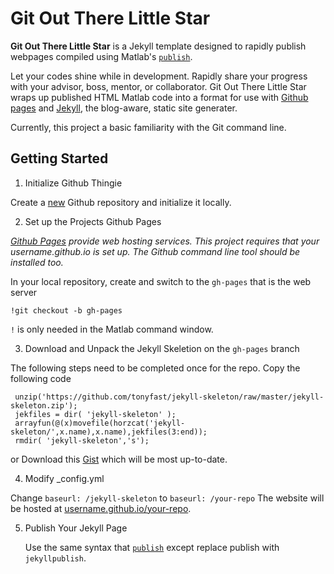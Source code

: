 Git Out There Little Star
=========================

**Git Out There Little Star** is a Jekyll template designed to rapidly publish webpages compiled using Matlab's [``publish``](http://www.mathworks.com/help/matlab/ref/publish.html).

Let your codes shine while in development.  Rapidly share your progress with your advisor, boss, mentor, or collaborator.  Git Out There Little Star wraps up published HTML Matlab code into a format for use with [Github pages](pages.github.com) and [Jekyll](www.jekyllrb.com), the blog-aware, static site generater.

Currently, this project a basic familiarity with the Git command line.

## Getting Started

1. Initialize Github Thingie
 
  Create a [new](www.github.com/new) Github repository and initialize it locally.

2. Set up the Projects Github Pages

  *[Github Pages](https://pages.github.com/) provide web hosting services.  This project requires that your username.github.io is set up.  The Github command line tool should be installed too.*
  
  In your local repository, create and switch to the ``gh-pages`` that is the web server
  
  ``
  !git checkout -b gh-pages
  ``
  
  ``!`` is only needed in the Matlab command window.
  

3. Download and Unpack the Jekyll Skeletion on the ``gh-pages`` branch


  The following steps need to be completed once for the repo.  Copy the following code
  
  ```
   unzip('https://github.com/tonyfast/jekyll-skeleton/raw/master/jekyll-skeleton.zip');
   jekfiles = dir( 'jekyll-skeleton' );
   arrayfun(@(x)movefile(horzcat('jekyll-skeleton/',x.name),x.name),jekfiles(3:end));
   rmdir( 'jekyll-skeleton','s');
  ```
  
  or Download this [Gist](https://gist.github.com/tonyfast/10406766) which will be most up-to-date.
  
4. Modify _config.yml

  Change ``baseurl: /jekyll-skeleton`` to ``baseurl: /your-repo``
  The website will be hosted at [username.github.io/your-repo](username.github.io/your-repo).

5. Publish Your Jekyll Page 

   Use the same syntax that [``publish``](http://www.mathworks.com/help/matlab/ref/publish.html) except replace publish with ``jekyllpublish``.

